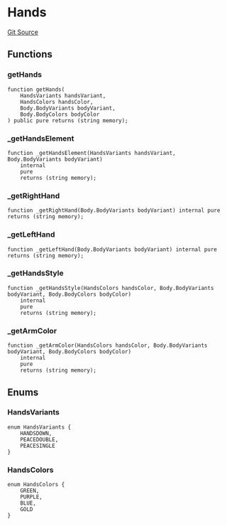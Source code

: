 # Hands
[Git Source](https://github.com/digiv3rse/protocol-contracts/blob/0d518167a484d4368bad0990424be098fe779fa4/contracts/libraries/svgs/Profile/Hands.sol)


## Functions
### getHands


```solidity
function getHands(
    HandsVariants handsVariant,
    HandsColors handsColor,
    Body.BodyVariants bodyVariant,
    Body.BodyColors bodyColor
) public pure returns (string memory);
```

### _getHandsElement


```solidity
function _getHandsElement(HandsVariants handsVariant, Body.BodyVariants bodyVariant)
    internal
    pure
    returns (string memory);
```

### _getRightHand


```solidity
function _getRightHand(Body.BodyVariants bodyVariant) internal pure returns (string memory);
```

### _getLeftHand


```solidity
function _getLeftHand(Body.BodyVariants bodyVariant) internal pure returns (string memory);
```

### _getHandsStyle


```solidity
function _getHandsStyle(HandsColors handsColor, Body.BodyVariants bodyVariant, Body.BodyColors bodyColor)
    internal
    pure
    returns (string memory);
```

### _getArmColor


```solidity
function _getArmColor(HandsColors handsColor, Body.BodyVariants bodyVariant, Body.BodyColors bodyColor)
    internal
    pure
    returns (string memory);
```

## Enums
### HandsVariants

```solidity
enum HandsVariants {
    HANDSDOWN,
    PEACEDOUBLE,
    PEACESINGLE
}
```

### HandsColors

```solidity
enum HandsColors {
    GREEN,
    PURPLE,
    BLUE,
    GOLD
}
```

